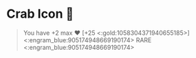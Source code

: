 # Crab Icon 🦀 
> You have +2 max ❤️ [+25 <:gold:1058304371940655185>] 
<:engram_blue:905174948669190174> RARE <:engram_blue:905174948669190174>
